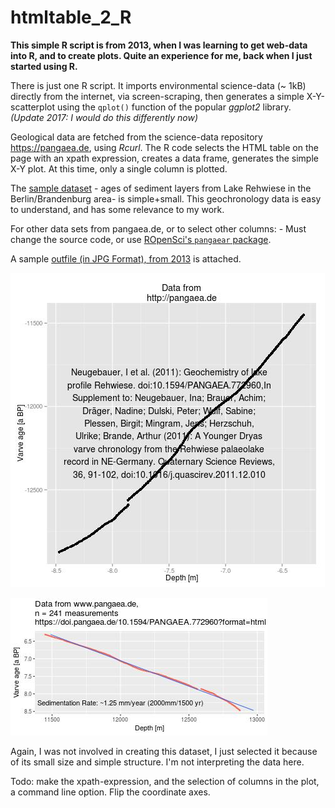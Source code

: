 htmltable_2_R
=============

**This simple R script is from 2013, when I was learning to get web-data into R, and to create plots. Quite an experience for me, back when I just started using R.**

There is just one R script. It imports environmental science-data (~ 1kB) directly from the internet, via screen-scraping, then generates a simple X-Y-scatterplot using the `qplot()` function of the popular *ggplot2* library. *(Update 2017: I would do this differently now)*

Geological data are fetched from the science-data repository https://pangaea.de, using *Rcurl*. The R code selects the HTML table on the page with an xpath expression, creates a data frame, generates the simple X-Y plot. 
At this time, only a single column is plotted.

The [sample dataset](https://doi.pangaea.de/10.1594/PANGAEA.772960?format=html) - ages of sediment layers  from Lake Rehwiese in the Berlin/Brandenburg area- 
 is simple+small. This geochronology data is easy to understand, and has some relevance to my work.

For other data sets from pangaea.de, or to select other columns: - Must change the source code, or use [ROpenSci's `pangaear` package](https://ropensci.github.io/pangaear/).

A sample [outfile (in JPG Format), from 2013](/rehwiese.jpg) is attached. 

![Plots](rehwiese.jpg)


 
![Current output (from 2018)](rehwiese_coordflipped.jpg)

Again, I was not involved in creating this dataset, I just selected it because of its small size and simple structure. I'm not interpreting the data here. 


Todo: make the xpath-expression, and the selection of columns in the plot, a command line option. Flip the coordinate axes. 

